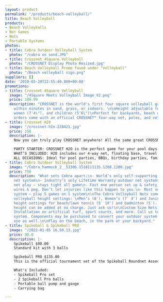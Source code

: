 ```yaml
---
layout: product
permalink: "/products/beach-volleyball/"
title: Beach Volleyball
products:
- Beach Volleyballs
- Net Games
- Nets
- Portable Systems
photos:
- title: Cobra Outdoor Volleyball System
  photo: "/cobra on sand.JPG"
- title: Crossnet 4Square Volleyball
  photo: "/CROSSNET Display Photo Resized.jpg"
- title: Beach Volleyball Promo found under "Volleyball"
  photo: "/Beach volleyball sign.png"
suppliers: []
date: '2019-03-29T22:55:40.000+00:00'
promotions:
- title: Crossnet 4Square Volleyball
  image: "/4Square Meets Volleyball Image_V2.png"
  price: 189.99
  description: "CROSSNET is the world's first four square volleyball game. Set up
    within minutes in sand, grass, or indoors. \n\nHeight adjustable for men (7'11\"),
    women (7'4\"), and children (5'6\")\nPerfect for backyards, beach days, and BBQs\nAll
    orders come with an official CROSSNET™️ four-way net, poles, and volleyball"
- title: Crossnet H20
  image: "/crossnet-h2o-228421.jpg"
  price: 150
  description: |-
    Now you can truly play CROSSNET anywhere! All the same great CROSSNET fun, now in the water!

    PARTY STARTER: CROSSNET H2O is the perfect game for your pool days this Spring & Summer! Fun for all ages & occasions!
    WHAT’S INCLUDED: H2O includes our 4-way net, floating base, travel duffle bag, inflatable neoprene ball, and pump. Dimensions are 11.5' x 11.5’ fits in most pools
    ALL OCCASIONS: Ideal for pool parties, BBQs, birthday parties, family reunions, get-togethers, & much more!
- title: Cobra Outdoor Volleyball System
  image: "/Cobra_hammock_2__53306.1518111135.1280.1280.jpg"
  price: 750
  description: "What sets Cobra apart:\n- World’s only self-supporting outdoor volleyball
    net system\n- Industry’s only Lifetime Warranty outdoor net systems\n- Superior
    net play – stays tight all game\n- Fast one person set up & safety – no hazardous
    wires & peg. Don’t let injuries like this happen to you.\n- Most versatile net
    system – play 5 games on 1 system\n\nThe Cobra Volleyball Nets come with 3 official
    volleyball height settings: \nMen’s (8′), Women’s (7′ 4″) and Junior’s (7′) plus
    height settings for beach/lawn tennis (5′ 10″) and badminton (5′). Pickleball/tennis
    height can be added at no charge. Just ask us!\n\nCustom Size Nets Available.
    Installation on artificial turf, sport courts, and more. Call us to customize!\n\n2-for-1
    system. Components may be purchased to convert your outdoor system for indoor
    use as well.\n\nPlay on the beach, in the park or your backyard."
- title: Spikeball & Spikeball PRO
  image: "/2022-01-05 16.50.13.jpg"
  price: 90.0
  description: |-
    Spikeball $90.00
    Standard kit with 3 balls

    Spikeball PRO $135.00
    This is the official tournament set of the Spikeball Roundnet Association. A sturdier body design keeps the set stable and net taught during the harshest of plays. A new material and added texture on the Pro Balls help players add topspin on their kills and back spin on their drop shots.

    What's Included:
    - Spikeball Pro set
    - 2 Spikeball Pro balls
    - Portable ball pump and gauge
    - Carrying bag

---
```

